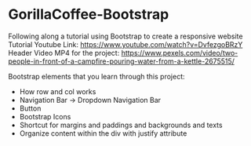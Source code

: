 # GorillaCoffee-Bootstrap
Following along a tutorial using Bootstrap to create a responsive website
Tutorial Youtube Link: https://www.youtube.com/watch?v=DvfezgoBRzY
Header Video MP4 for the project: https://www.pexels.com/video/two-people-in-front-of-a-campfire-pouring-water-from-a-kettle-2675515/

Bootstrap elements that you learn through this project:
- How row and col works
- Navigation Bar -> Dropdown Navigation Bar
- Button
- Bootstrap Icons
- Shortcut for margins and paddings and backgrounds and texts
- Organize content within the div with justify attribute
